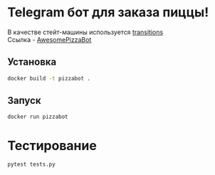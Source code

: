 # Telegram бот для заказа пиццы!
В качестве стейт-машины используется [transitions] <br>
Ссылка - [AwesomePizzaBot]

[transitions]: https://github.com/pytransitions/transitions
[AwesomePizzaBot]: https://t.me/AwesomePizzaBot

## Установка
```bash
docker build -t pizzabot .
```

## Запуск
```bash
docker run pizzabot
```

# Тестирование
```bash
pytest tests.py
```

